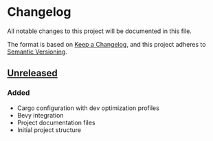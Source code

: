 # Changelog

All notable changes to this project will be documented in this file.

The format is based on [Keep a Changelog](https://keepachangelog.com/en/1.1.0/),
and this project adheres to [Semantic Versioning](https://semver.org/spec/v2.0.0.html).

## [Unreleased]

### Added

- Cargo configuration with dev optimization profiles
- Bevy integration
- Project documentation files
- Initial project structure

[unreleased]: https://github.com/8f00ff/astrocore/compare/v0.1.0-dev...HEAD
